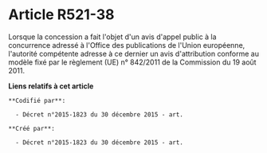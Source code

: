 # Article R521-38

Lorsque la concession a fait l'objet d'un avis d'appel public à la concurrence adressé à l'Office des publications de l'Union
européenne, l'autorité compétente adresse à ce dernier un avis d'attribution conforme au modèle fixé par le règlement (UE) n°
842/2011 de la Commission du 19 août 2011.

**Liens relatifs à cet article**

	**Codifié par**:

	  - Décret n°2015-1823 du 30 décembre 2015 - art.

	**Créé par**:

	  - Décret n°2015-1823 du 30 décembre 2015 - art.
